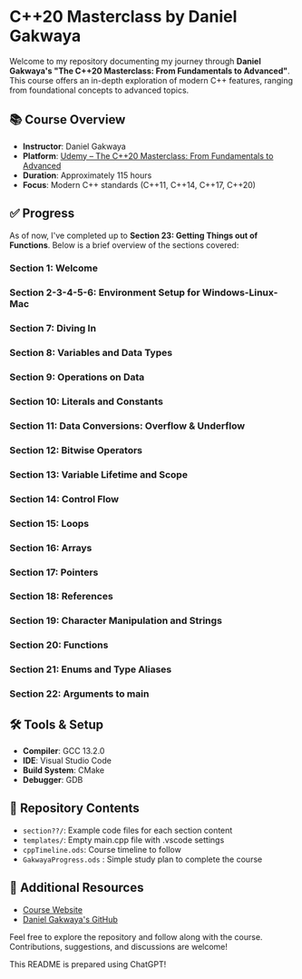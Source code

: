 # C++20 Masterclass by Daniel Gakwaya

Welcome to my repository documenting my journey through **Daniel Gakwaya's "The C++20 Masterclass: From Fundamentals to Advanced"**. This course offers an in-depth exploration of modern C++ features, ranging from foundational concepts to advanced topics.

## 📚 Course Overview

- **Instructor**: Daniel Gakwaya
- **Platform**: [Udemy – The C++20 Masterclass: From Fundamentals to Advanced](https://www.udemy.com/course/the-modern-cpp-20-masterclass/)
- **Duration**: Approximately 115 hours
- **Focus**: Modern C++ standards (C++11, C++14, C++17, C++20)

## ✅ Progress

As of now, I've completed up to **Section 23: Getting Things out of Functions**. Below is a brief overview of the sections covered:

### Section 1: Welcome

### Section 2-3-4-5-6: Environment Setup for Windows-Linux-Mac

### Section 7: Diving In

### Section 8: Variables and Data Types

### Section 9: Operations on Data

### Section 10: Literals and Constants

### Section 11: Data Conversions: Overflow & Underflow

### Section 12: Bitwise Operators

### Section 13: Variable Lifetime and Scope

### Section 14: Control Flow

### Section 15: Loops

### Section 16: Arrays

### Section 17: Pointers

### Section 18: References

### Section 19: Character Manipulation and Strings

### Section 20: Functions

### Section 21: Enums and Type Aliases

### Section 22: Arguments to main

## 🛠️ Tools & Setup

- **Compiler**: GCC 13.2.0
- **IDE**: Visual Studio Code
- **Build System**: CMake
- **Debugger**: GDB

## 📁 Repository Contents

- `section??/`: Example code files for each section content
- `templates/`: Empty main.cpp file with .vscode settings
- `cppTimeline.ods`: Course timeline to follow
- `GakwayaProgress.ods` : Simple study plan to complete the course

## 🔗 Additional Resources

- [Course Website](https://www.udemy.com/course/the-modern-cpp-20-masterclass/)
- [Daniel Gakwaya's GitHub](https://github.com/rutura)

Feel free to explore the repository and follow along with the course. Contributions, suggestions, and discussions are welcome!

This README is prepared using ChatGPT!
